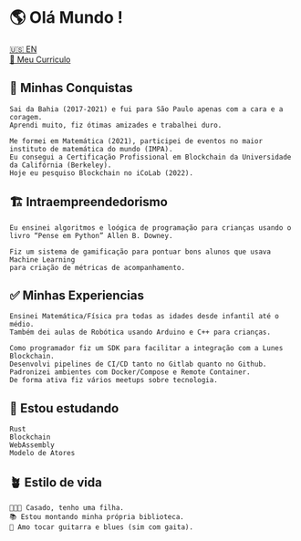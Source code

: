 # 🌎 Olá Mundo !

[🇺🇸 EN](README.md)<br>
[📃 Meu Curriculo](https://github.com/olivmath/olivmath/raw/main/cv/cv.pdf)

## 🏁 Minhas Conquistas

```
Sai da Bahia (2017-2021) e fui para São Paulo apenas com a cara e a coragem.
Aprendi muito, fiz ótimas amizades e trabalhei duro.

Me formei em Matemática (2021), participei de eventos no maior instituto de matemática do mundo (IMPA).
Eu consegui a Certificação Profissional em Blockchain da Universidade da Califórnia (Berkeley).
Hoje eu pesquiso Blockchain no iCoLab (2022).
```

## 🏗 Intraempreendedorismo

```
Eu ensinei algoritmos e loógica de programação para crianças usando o livro “Pense em Python” Allen B. Downey.

Fiz um sistema de gamificação para pontuar bons alunos que usava Machine Learning
para criação de métricas de acompanhamento.
```

## ✅ Minhas Experiencias

```
Ensinei Matemática/Física pra todas as idades desde infantil até o médio.
Também dei aulas de Robótica usando Arduino e C++ para crianças.

Como programador fiz um SDK para facilitar a integração com a Lunes Blockchain.
Desenvolvi pipelines de CI/CD tanto no Gitlab quanto no Github.
Padronizei ambientes com Docker/Compose e Remote Container.
De forma ativa fiz vários meetups sobre tecnologia.
```

## 🚀 Estou estudando

```
Rust
Blockchain
WebAssembly
Modelo de Atores
```

## 🪴 Estilo de vida

```
👨‍👩‍👧 Casado, tenho uma filha.
📚 Estou montando minha própria biblioteca.
🎸 Amo tocar guitarra e blues (sim com gaita).
```
